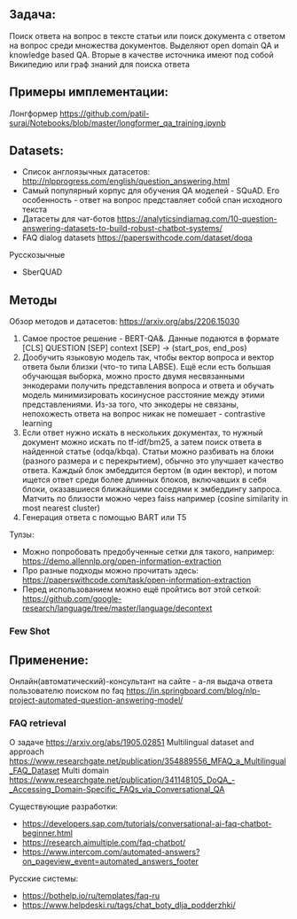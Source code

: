 ## Задача:
Поиск ответа на вопрос в тексте статьи или поиск документа с ответом на вопрос среди множества документов. 
Выделяют open domain QA и knowledge based QA. Вторые в качестве источника имеют под собой Википедию или граф знаний для поиска ответа

## Примеры имплементации:
Лонгформер https://github.com/patil-suraj/Notebooks/blob/master/longformer_qa_training.ipynb

## Datasets:
- Список англоязычных датасетов: http://nlpprogress.com/english/question_answering.html
- Самый популярный корпус для обучения QA моделей - SQuAD. Его особенность - ответ на вопрос представляет собой спан исходного текста
- Датасеты для чат-ботов https://analyticsindiamag.com/10-question-answering-datasets-to-build-robust-chatbot-systems/
- FAQ dialog datasets https://paperswithcode.com/dataset/doqa

Русскозычные
- SberQUAD

## Методы

Обзор методов и датасетов: https://arxiv.org/abs/2206.15030

1. Самое простое решение - BERT-QA&. Данные подаются в формате [CLS] QUESTION [SEP] context [SEP] -> (start_pos, end_pos)
2. Дообучить языковую модель так, чтобы вектор вопроса и вектор ответа были близки (что-то типа LABSE). Ещё если есть большая обучающая выборка, можно просто двумя несвязанными энкодерами получить представления вопроса и ответа и обучать модель минимизировать косинусное расстояние между этими представлениями. Из-за того, что энкодеры не связаны, непохожесть ответа на вопрос никак не помешает -  contrastive learning
3. Если ответ нужно искать в нескольких документах, то нужный документ можно искать по tf-idf/bm25, а затем поиск ответа в найденной статье (odqa/kbqa). Статьи можно разбивать на блоки (разного размера и с перекрытием), обычно это улучшает качество ответа. Каждый блок эмбеддится бертом (в один вектор), и потом ищется ответ среди более длинных блоков, включавших в себя блоки, оказавшиеся ближайшими соседями к эмбеддингу запроса.
Матчить по близости можно через faiss например (cosine similarity in most nearest cluster)
4. Генерация ответа с помощью BART или T5

Тулзы:

- Можно попробовать предобученные сетки для такого, например: https://demo.allennlp.org/open-information-extraction
- Про разные подходы можно прочитать здесь: https://paperswithcode.com/task/open-information-extraction
- Перед использованием можно ещё пройтись вот этой сеткой: https://github.com/google-research/language/tree/master/language/decontext

### Few Shot



## Применение:
Онлайн(автоматический)-консультант на сайте - а-ля выдача ответа пользователю поиском по faq
https://in.springboard.com/blog/nlp-project-automated-question-answering-model/


### FAQ retrieval
О задаче https://arxiv.org/abs/1905.02851
Multilingual dataset and approach https://www.researchgate.net/publication/354889556_MFAQ_a_Multilingual_FAQ_Dataset
Multi domain https://www.researchgate.net/publication/341148105_DoQA_-_Accessing_Domain-Specific_FAQs_via_Conversational_QA

Существующие разработки:
- https://developers.sap.com/tutorials/conversational-ai-faq-chatbot-beginner.html
- https://research.aimultiple.com/faq-chatbot/
- https://www.intercom.com/automated-answers?on_pageview_event=automated_answers_footer

Русские системы:
- https://bothelp.io/ru/templates/faq-ru
- https://www.helpdeski.ru/tags/chat_boty_dlja_podderzhki/



